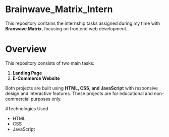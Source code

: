 # Brainwave_Matrix_Intern
This repository contains the internship tasks assigned during my time with **Branwave Matrix**, focusing on frontend web development.

# Overview

This repository consists of two main tasks:

1. **Landing Page**
2. **E-Commerce Website**

Both projects are built using **HTML, CSS, and JavaScript** with responsive design and interactive features. These projects are for educational and non-commercial purposes only.

#Technologies Used
- HTML
- CSS
- JavaScript

